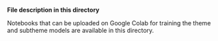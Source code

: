 **File description in this directory**

Notebooks that can be uploaded on Google Colab for training the theme and subtheme models are available in this directory.